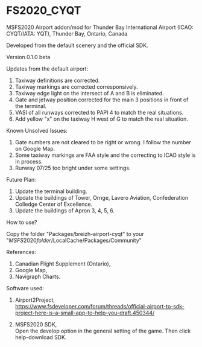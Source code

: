 # FS2020_CYQT
MSFS2020 Airport addon/mod for Thunder Bay International Airport (ICAO: CYQT/IATA: YQT), Thunder Bay, Ontario, Canada

Developed from the default scenery and the official SDK.

Version 0.1.0 beta

Updates from the default airport:

1. Taxiway definitions are corrected.  
2. Taxiway markings are corrected corresponsively.  
3. Taxiway edge light on the intersect of A and B is eliminated.  
4. Gate and jetway position corrected for the main 3 positions in front of the terminal.   
5. VASI of all runways corrected to PAPI 4 to match the real situations.  
6. Add yellow "x" on the taxiway H west of G to match the real situation.  

Known Unsolved Issues: 

1. Gate numbers are not cleared to be right or wrong. I follow the number on Google Map.  
2. Some taxiway markings are FAA style and the correcting to ICAO style is in process.  
3. Runway 07/25 too bright under some settings.  

Future Plan:

1. Update the terminal building.  
2. Update the buildings of Tower, Ornge, Lavero Aviation, Confederation Colledge Center of Excellence.  
3. Update the buildings of Apron 3, 4, 5, 6.  

How to use?

Copy the folder "Packages/breizh-airport-cyqt" to your "$MSFS2020 folder$/LocalCache/Packages/Community"

References: 

1. Canadian Flight Supplement (Ontario),  
2. Google Map,  
3. Navigraph Charts.  

Software used:

1. Airport2Project,  
https://www.fsdeveloper.com/forum/threads/official-airport-to-sdk-project-here-is-a-small-app-to-help-you-draft.450344/

2. MSFS2020 SDK,  
Open the develop option in the general setting of the game. Then click help-download SDK.
